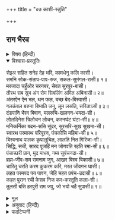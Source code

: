 +++
title = "०७ काशी-स्तुति"

+++


## राग भैरव


<details><summary>विषय (हिन्दी)</summary>

(२२)
</details>

<details open><summary>विश्वास-प्रस्तुतिः</summary>

सेइअ सहित सनेह देह भरि, कामधेनु कलि कासी।  
समनि सोक-संताप-पाप-रुज, सकल-सुमंगल-रासी॥ १॥  
मरजादा चहुँओर चरनबर, सेवत सुरपुर-बासी।  
तीरथ सब सुभ अंग रोम सिवलिंग अमित अबिनासी॥ २॥  
अंतरऐन ऐन भल, थन फल, बच्छ बेद-बिस्वासी।  
गलकंबल बरुना बिभाति जनु, लूम लसति, सरिताऽसी॥ ३॥  
दंडपानि भैरव बिषान, मलरुचि-खलगन-भयदा-सी।  
लोलदिनेस त्रिलोचन लोचन, करनघंट घंटा-सी॥ ४॥  
मनिकर्निका बदन-ससि सुंदर, सुरसरि-सुख सुखमा-सी।  
स्वारथ परमारथ परिपूरन, पंचकोसि महिमा-सी॥ ५॥  
बिस्वनाथ पालक कृपालुचित, लालति नित गिरिजा-सी।  
सिद्धि, सची, सारद पूजहिं मन जोगवति रहति रमा-सी॥ ६॥  
पंचाच्छरी प्रान, मुद माधव, गब्य सुपंचनदा-सी।  
ब्रह्म-जीव-सम रामनाम जुग, आखर बिस्व बिकासी॥ ७॥  
चारितु चरति करम कुकरम करि, मरत जीवगन घासी।  
लहत परमपद पय पावन, जेहि चहत प्रपंच-उदासी॥ ८॥  
कहत पुरान रची केसव निज कर-करतूति कला-सी।  
तुलसी बसि हरपुरी राम जपु, जो भयो चहै सुपासी॥ ९॥
</details>

<details><summary>मूल</summary>

सेइअ सहित सनेह देह भरि, कामधेनु कलि कासी।  
समनि सोक-संताप-पाप-रुज, सकल-सुमंगल-रासी॥ १॥  
मरजादा चहुँओर चरनबर, सेवत सुरपुर-बासी।  
तीरथ सब सुभ अंग रोम सिवलिंग अमित अबिनासी॥ २॥  
अंतरऐन ऐन भल, थन फल, बच्छ बेद-बिस्वासी।  
गलकंबल बरुना बिभाति जनु, लूम लसति, सरिताऽसी॥ ३॥  
दंडपानि भैरव बिषान, मलरुचि-खलगन-भयदा-सी।  
लोलदिनेस त्रिलोचन लोचन, करनघंट घंटा-सी॥ ४॥  
मनिकर्निका बदन-ससि सुंदर, सुरसरि-सुख सुखमा-सी।  
स्वारथ परमारथ परिपूरन, पंचकोसि महिमा-सी॥ ५॥  
बिस्वनाथ पालक कृपालुचित, लालति नित गिरिजा-सी।  
सिद्धि, सची, सारद पूजहिं मन जोगवति रहति रमा-सी॥ ६॥  
पंचाच्छरी प्रान, मुद माधव, गब्य सुपंचनदा-सी।  
ब्रह्म-जीव-सम रामनाम जुग, आखर बिस्व बिकासी॥ ७॥  
चारितु चरति करम कुकरम करि, मरत जीवगन घासी।  
लहत परमपद पय पावन, जेहि चहत प्रपंच-उदासी॥ ८॥  
कहत पुरान रची केसव निज कर-करतूति कला-सी।  
तुलसी बसि हरपुरी राम जपु, जो भयो चहै सुपासी॥ ९॥
</details>

<details><summary>अनुवाद (हिन्दी)</summary>

भावार्थ—इस कलियुगमें काशीरूपी कामधेनुका प्रेमसहित जीवनभर सेवन करना चाहिये। यह शोक, सन्ताप, पाप और रोगका नाश करनेवाली तथा सब प्रकारके कल्याणोंकी खानि है॥ १॥ काशीके चारों ओरकी सीमा इस कामधेनुके सुन्दर चरण हैं। स्वर्गवासी देवता इसके चरणोंकी सेवा करते हैं। यहाँके सब तीर्थस्थान इसके शुभ अंग हैं और नाशरहित अगणित शिवलिंग इसके रोम हैं॥ २॥ अन्तर्गृही (काशीका मध्यभाग) इस कामधेनुका ऐन१ (गद्दी) है। अर्थ, धर्म, काम, मोक्ष—ये चारों फल इसके चार थन हैं; वेदशास्त्रोंपर विश्वास रखनेवाले आस्तिक लोग इसके बछड़े हैं—विश्वासी पुरुषोंको ही इसमें निवास करनेसे मुक्तिरूपी अमृतमय दूध मिलता है; सुन्दर वरुणा नदी इसकी गल-कंबलके समान शोभा बढ़ा रही है और असी नामक नदी पूँछके रूपमें शोभित हो रही है॥ ३॥ दण्डधारी भैरव इसके सींग हैं, पापमें मन रखनेवाले दुष्टोंको उन सींगोंसे यह सदा डराती रहती है। लोलार्क (कुण्ड) और त्रिलोचन (एक तीर्थ) इसके नेत्र हैं और कर्णघण्टा नामक तीर्थ इसके गलेका घण्टा है॥ ४॥ मणिकर्णिका इसका चन्द्रमाके समान सुन्दर मुख है, गंगाजीसे मिलनेवाला पाप-ताप-नाशरूपी सुख इसकी शोभा है। भोग और मोक्षरूपी सुखोंसे परिपूर्ण पंचकोसीकी परिक्रमा ही इसकी महिमा है॥ ५॥ दयालु हृदय विश्वनाथजी इस कामधेनुका पालन-पोषण करते हैं और पार्वती-सरीखी स्नेहमयी जगज्जननी इसपर सदा प्यार करती रहती हैं; आठों सिद्धियाँ, सरस्वती और इन्द्राणी शची उसका पूजन करती हैं; जगत् का पालन करनेवाली लक्ष्मी-सरीखी इसका रुख देखती रहती हैं॥ ६॥ ‘नमः शिवाय’ यह पंचाक्षरी मन्त्र ही इसके पाँच प्राण हैं। भगवान् विन्दुमाधव ही आनन्द हैं। पंचनदी (पंचगंगा) तीर्थ ही इसके पंचगव्य२ हैं। यहाँ संसारको प्रकट करनेवाले रामनामके दो अक्षर ‘रकार’ और ‘मकार’ इसके अधिष्ठाता ब्रह्म और जीव हैं॥ ७॥ यहाँ मरनेवाले जीवोंका सब सुकर्म और कुकर्मरूपी घास यह चर जाती है, जिससे उनको वही परमपदरूपी पवित्र दूध मिलता है, जिसको संसारके विरक्त महात्मागण चाहा करते हैं॥ ८॥ पुराणोंमें लिखा है कि भगवान् विष्णुने सम्पूर्ण कला लगाकर अपने हाथोंसे इसकी रचना की है। हे तुलसीदास! यदि तू सुखी होना चाहता है तो काशीमें रहकर श्रीरामनाम जपा कर॥ ९॥
</details>

<details><summary>पादटिप्पनी</summary>

१. थनोंके ऊपरका भाग जिसमें दूध भरा रहता है।  
२.  दूध, दही, घी, गोबर और गोमूत्र।
</details>
